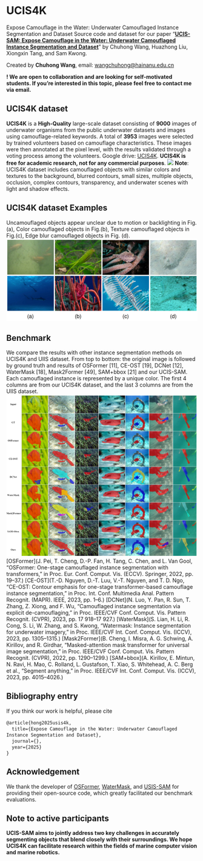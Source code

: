 # UCIS4K
Expose Camouflage in the Water: Underwater Camouflaged Instance Segmentation and Dataset
Source code and dataset for our paper “**[UCIS-SAM: Expose Camouflage in the Water: Underwater Camouflaged Instance Segmentation and Dataset]()**” by Chuhong Wang,  Huazhong Liu, Xiongxin Tang, and Sam Kwong. 

Created by **Chuhong Wang**, email: wangchuhong@hainanu.edu.cn

**! We are open to collaboration and are looking for self-motivated students. If you’re interested in this topic, please feel free to contact me via email.**

## UCIS4K dataset
**UCIS4K** is a **High-Quality** large-scale dataset consisting of **9000** images of underwater organisms from the public underwater datasets and images using camouflage-related keywords. A total of **3953** images were selected by trained volunteers based on camouflage
characteristics. These images were then annotated at the pixel level, with the results validated through a voting process among the volunteers. 
Google drive: [UCIS4K](). **UCIS4K is free for academic research, not for any commercial purposes**.
![](UCIS4K.png)
**Note**: UCIS4K dataset includes camouflaged objects with similar colors and textures to the background,
blurred contours, small sizes, multiple objects, occlusion, complex contours, transparency, and underwater scenes with light and shadow effects.
## UCIS4K dataset Examples
Uncamouflaged objects appear unclear due to motion or backlighting in Fig.(a), Color camouflaged objects in Fig.(b), Texture camouflaged objects in Fig.(c), Edge blur camouflaged objects in Fig. (d).
![](category.png)

## Benchmark
We compare the results with other instance segmentation methods on UCIS4K and UIIS dataset. From top to bottom: the original image is followed by ground truth and results of OSFormer [11], CE-OST [19], DCNet [12], WaterMask [18], Mask2Former [49], SAM+bbox [21] and our UCIS-SAM. Each camouflaged instance is represented by a unique color. The first 4 columns are from our UCIS4K dataset, and the last 3 columns are from the UIIS dataset.
![](Compare.png)
[OSFormer](J. Pei, T. Cheng, D.-P. Fan, H. Tang, C. Chen, and L. Van Gool,
“OSFormer: One-stage camouflaged instance segmentation with transformers,” in Proc. Eur. Conf. Comput. Vis. (ECCV). Springer, 2022,
pp. 19–37.)
[CE-OST](T.-D. Nguyen, D.-T. Luu, V.-T. Nguyen, and T. D. Ngo, “CE-OST: Contour emphasis for one-stage transformer-based camouflage instance segmentation,” in Proc. Int. Conf. Multimedia Anal. Pattern Recognit. (MAPR). IEEE, 2023, pp. 1–6.)
[DCNet](N. Luo, Y. Pan, R. Sun, T. Zhang, Z. Xiong, and F. Wu, “Camouflaged instance segmentation via explicit de-camouflaging,” in Proc. IEEE/CVF Conf. Comput. Vis. Pattern Recognit. (CVPR), 2023, pp. 17 918–17 927.)
[WaterMask](S. Lian, H. Li, R. Cong, S. Li, W. Zhang, and S. Kwong, “Watermask:
Instance segmentation for underwater imagery,” in Proc. IEEE/CVF Int.
Conf. Comput. Vis. (ICCV), 2023, pp. 1305–1315.)
[Mask2Former](B. Cheng, I. Misra, A. G. Schwing, A. Kirillov, and R. Girdhar,
“Masked-attention mask transformer for universal image segmentation,”
in Proc. IEEE/CVF Conf. Comput. Vis. Pattern Recognit. (CVPR), 2022,
pp. 1290–1299.)
[SAM+bbox](A. Kirillov, E. Mintun, N. Ravi, H. Mao, C. Rolland, L. Gustafson, T. Xiao, S. Whitehead, A. C. Berg et al., “Segment anything,” in Proc. IEEE/CVF Int. Conf. Comput. Vis. (ICCV), 2023, pp. 4015–4026.)


## Bibliography entry
If you think our work is helpful, please cite
```
@article{hong2025usis4k,
  title={Expose Camouflage in the Water: Underwater Camouflaged Instance Segmentation and Dataset},
  journal={},
  year={2025}
}
```

## Acknowledgement
We thank the developer of [OSFormer](https://github.com/PJLallen/OSFormer), [WaterMask](https://github.com/LiamLian0727/WaterMask), and [USIS-SAM](https://github.com/LiamLian0727/USIS10K) for providing their open-source code, which greatly facilitated our benchmark evaluations.

## Note to active participants

**UCIS-SAM aims to jointly address two key challenges in accurately segmenting objects that blend closely with their surroundings. We hope UCIS4K can facilitate research within the fields of marine computer vision and marine robotics.** 
